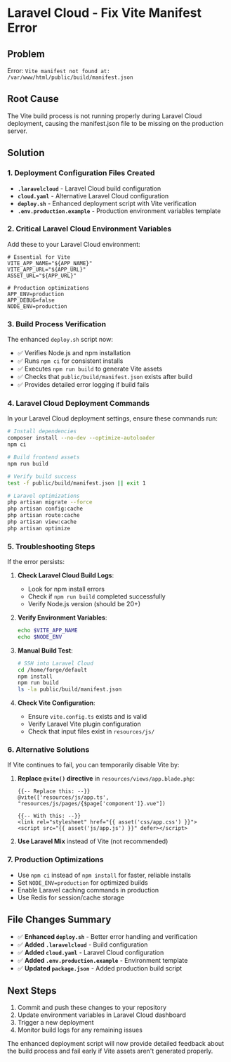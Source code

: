 # Laravel Cloud - Fix Vite Manifest Error

## Problem
Error: `Vite manifest not found at: /var/www/html/public/build/manifest.json`

## Root Cause
The Vite build process is not running properly during Laravel Cloud deployment, causing the manifest.json file to be missing on the production server.

## Solution

### 1. Deployment Configuration Files Created

- **`.laravelcloud`** - Laravel Cloud build configuration
- **`cloud.yaml`** - Alternative Laravel Cloud configuration
- **`deploy.sh`** - Enhanced deployment script with Vite verification
- **`.env.production.example`** - Production environment variables template

### 2. Critical Laravel Cloud Environment Variables

Add these to your Laravel Cloud environment:

```env
# Essential for Vite
VITE_APP_NAME="${APP_NAME}"
VITE_APP_URL="${APP_URL}"
ASSET_URL="${APP_URL}"

# Production optimizations
APP_ENV=production
APP_DEBUG=false
NODE_ENV=production
```

### 3. Build Process Verification

The enhanced `deploy.sh` script now:
- ✅ Verifies Node.js and npm installation
- ✅ Runs `npm ci` for consistent installs
- ✅ Executes `npm run build` to generate Vite assets
- ✅ Checks that `public/build/manifest.json` exists after build
- ✅ Provides detailed error logging if build fails

### 4. Laravel Cloud Deployment Commands

In your Laravel Cloud deployment settings, ensure these commands run:

```bash
# Install dependencies
composer install --no-dev --optimize-autoloader
npm ci

# Build frontend assets
npm run build

# Verify build success
test -f public/build/manifest.json || exit 1

# Laravel optimizations
php artisan migrate --force
php artisan config:cache
php artisan route:cache
php artisan view:cache
php artisan optimize
```

### 5. Troubleshooting Steps

If the error persists:

1. **Check Laravel Cloud Build Logs**:
   - Look for npm install errors
   - Check if `npm run build` completed successfully
   - Verify Node.js version (should be 20+)

2. **Verify Environment Variables**:
   ```bash
   echo $VITE_APP_NAME
   echo $NODE_ENV
   ```

3. **Manual Build Test**:
   ```bash
   # SSH into Laravel Cloud
   cd /home/forge/default
   npm install
   npm run build
   ls -la public/build/manifest.json
   ```

4. **Check Vite Configuration**:
   - Ensure `vite.config.ts` exists and is valid
   - Verify Laravel Vite plugin configuration
   - Check that input files exist in `resources/js/`

### 6. Alternative Solutions

If Vite continues to fail, you can temporarily disable Vite by:

1. **Replace `@vite()` directive** in `resources/views/app.blade.php`:
   ```blade
   {{-- Replace this: --}}
   @vite(['resources/js/app.ts', "resources/js/pages/{$page['component']}.vue"])
   
   {{-- With this: --}}
   <link rel="stylesheet" href="{{ asset('css/app.css') }}">
   <script src="{{ asset('js/app.js') }}" defer></script>
   ```

2. **Use Laravel Mix** instead of Vite (not recommended)

### 7. Production Optimizations

- Use `npm ci` instead of `npm install` for faster, reliable installs
- Set `NODE_ENV=production` for optimized builds
- Enable Laravel caching commands in production
- Use Redis for session/cache storage

## File Changes Summary

- ✅ **Enhanced `deploy.sh`** - Better error handling and verification
- ✅ **Added `.laravelcloud`** - Build configuration
- ✅ **Added `cloud.yaml`** - Laravel Cloud configuration
- ✅ **Added `.env.production.example`** - Environment template
- ✅ **Updated `package.json`** - Added production build script

## Next Steps

1. Commit and push these changes to your repository
2. Update environment variables in Laravel Cloud dashboard
3. Trigger a new deployment
4. Monitor build logs for any remaining issues

The enhanced deployment script will now provide detailed feedback about the build process and fail early if Vite assets aren't generated properly.